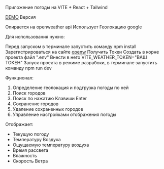 Приложение погоды на VITE + React + Tailwind

[DEMO](https://navisun.github.io/dc-wheather/) Версия

Опирается на openweather api
Использует Геолокацию google

Для использования нужно:

Перед запуском в терминале запустить команду npm install
Зарегистрироваться на сайте [openw](https://openweathermap.org/api)
Получить Токен
Создать в корне проекта файл ".env"
Внести в него VITE_WEATHER_TOKEN="ВАШ ТОКЕН"
Запуск проекта в режиме разрабоки, в терминале запустить команду npm run dev

Функционал:
1. Определение геолокация и подгрузка погоды по ней
2. Поиск городов
3. Поиск по нажатию Клавиши Enter
4. Сохранение городов
5. Удаление сохраненных городов
6. Управление настройками отображения погоды

Отображает:
- Текущую погоду 
- Температуру Воздуха
- Ощущаемую температуру воздуха
- Время рассвета
- Влажность
- Скорость Ветра



